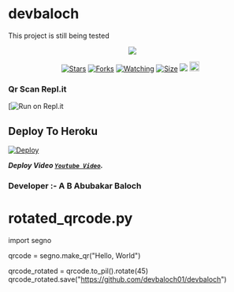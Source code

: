 # devbaloch
This project is still being tested
<p align="center"> <a href="github.com/devbaloch01"><img align="center" src="https://telegra.ph/file/1a24a0f305098381b9f70.png"/></a>
 <p align="center">
<a href="https://github.com/devbaloch01/devbaloch/stargazers/"><img title="Stars" src="https://img.shields.io/github/stars/devbaloch01/devbaloch?color=blue&style=flat-square"></a>
<a href="https://github.com/devbaloch01/devbaloch/network/members"><img title="Forks" src="https://img.shields.io/github/forks/devbaloch01/devbaloch?color=red&style=flat-square"></a>
<a href="https://github.com/devbaloch01/devbaloch/watchers"><img title="Watching" src="https://img.shields.io/github/watchers/devbaloch01/devbaloch?label=Watchers&color=blue&style=flat-square"></a>
<a href="https://github.com/devbaloch01/devbaloch"><img title="Size" src="https://img.shields.io/github/repo-size/devbaloch01/devbaloch?style=flat-square&color=green"></a>
<a href="https://hits.seeyoufarm.com"><img src="https://hits.seeyoufarm.com/api/count/incr/badge.svg?url=https://github.com/devbaloch01/devbaloch&count_bg=%2379C83D&title_bg=%23555555&icon=probot.svg&icon_color=%2300FF6D&title=hits&edge_flat=false"/></a>
<a href="https://github.com/devbaloch01/devbaloch/graphs/commit-activity"><img height="20" src="https://img.shields.io/badge/Maintained%3F-yes-green.svg"></a>&nbsp;&nbsp;
</p>
<p align='center'>
    </p>
    
  ### Qr Scan Repl.it 
[![Run on Repl.it](https://github.com/devbaloch01/devbaloch?utm_source=V2&utm_medium=billboard&utm_campaign=sale)

## Deploy To Heroku
[![Deploy](https://www.herokucdn.com/deploy/button.svg)](https://dashboard.heroku.com/new?button-url=https%3A%2F%2Fgithub.com%2F&template=https%3A%2F%2Fgithub.com%2Fsanuwaofficial%2FAQUABOT-MD)


***Deploy Video [`Youtube Video`](https://www.youtube.com/@dev_baloch).*** 

 ###  Developer :- A B Abubakar Baloch


 # rotated_qrcode.py

import segno

qrcode = segno.make_qr("Hello, World")

qrcode_rotated = qrcode.to_pil().rotate(45)
qrcode_rotated.save("https://github.com/devbaloch01/devbaloch")
